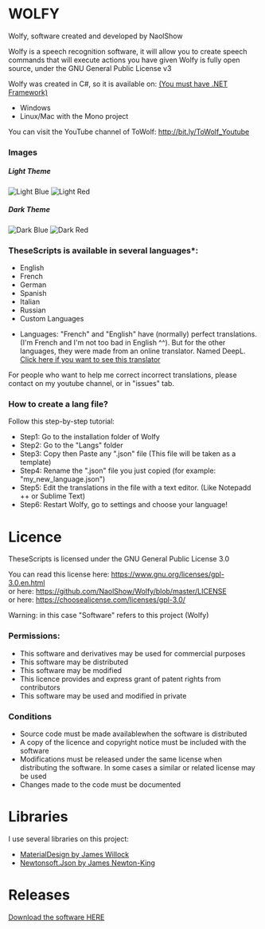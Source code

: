 # WOLFY
Wolfy, software created and developed by NaolShow

Wolfy is a speech recognition software, it will allow you to create speech commands that will execute actions you have given
Wolfy is fully open source, under the GNU General Public License v3

Wolfy was created in C#, so it is available on: [(You must have .NET Framework)](https://www.microsoft.com/net/download)
- Windows
- Linux/Mac with the Mono project                                
                                                                                                                                                                         
You can visit the YouTube channel of ToWolf: http://bit.ly/ToWolf_Youtube         
         
### Images

##### Light Theme

![Light Blue](https://i.imgur.com/U0rCT8H.png)
![Light Red](https://i.imgur.com/tsIPLUs.png)

##### Dark Theme

![Dark Blue](https://i.imgur.com/axpyceR.png)
![Dark Red](https://i.imgur.com/PoMRh0w.png)

### TheseScripts is available in several languages*:
- English
- French
- German
- Spanish
- Italian
- Russian
- Custom Languages
          
* Languages: "French" and "English" have (normally) perfect translations. (I'm French and I'm not too bad in English ^^).
But for the other languages, they were made from an online translator. Named DeepL. 
[Click here if you want to see this translator](https://deepl.com/translator)

For people who want to help me correct incorrect translations, please contact on my youtube channel, or in "issues" tab.
      
### How to create a lang file?                                                                 
                                                                                                      
Follow this step-by-step tutorial:                                                                    
- Step1: Go to the installation folder of Wolfy                                  
- Step2: Go to the "Langs" folder                                                                    
- Step3: Copy then Paste any ".json" file (This file will be taken as a template)                                  
- Step4: Rename the ".json" file you just copied (for example: "my_new_language.json")                                  
- Step5: Edit the translations in the file with a text editor. (Like Notepadd ++ or Sublime Text)                                  
- Step6: Restart Wolfy, go to settings and choose your language!       
      
# Licence                                         
                                         
TheseScripts is licensed under the GNU General Public License 3.0                                         
                                         
You can read this license here: https://www.gnu.org/licenses/gpl-3.0.en.html                                         
or here: https://github.com/NaolShow/Wolfy/blob/master/LICENSE                                         
or here: https://choosealicense.com/licenses/gpl-3.0/                                         
         
Warning: in this case "Software" refers to this project (Wolfy)
         
### Permissions:                                                                                  
- This software and derivatives may be used for commercial purposes                                         
- This software may be distributed                                                                                  
- This software may be modified                                         
- This licence provides and express grant of patent rights from contributors                                         
- This software may be used and modified in private                                         
                                         
### Conditions                                         
- Source code must be made availablewhen the software is distributed                                         
- A copy of the licence and copyright notice must be included with the software                                         
- Modifications must be released under the same license when distributing the software. In some cases a similar or related license may be used                                         
- Changes made to the code must be documented                                                                                                                       

# Libraries
                                                                                
I use several libraries on this project:                                                            
- [MaterialDesign by James Willock](https://github.com/MaterialDesignInXAML/MaterialDesignInXamlToolkit)                                
- [Newtonsoft.Json by James Newton-King](https://github.com/JamesNK/Newtonsoft.Json)                                                    

# Releases
                                        
[Download the software HERE](https://github.com/NaolShow/Wolfy/releases)                                        
